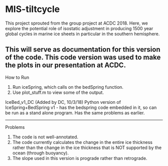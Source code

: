 # MIS-tiltcycle
This project sprouted from the group project at ACDC 2018. Here, we explore the potential role of isostatic adjustment in producing 1500 year global cycles in marine ice sheets in particular in the southern hemisphere.  

This will serve as documentation for this version of the code. This code version was used to make the plots in our presentation at ACDC.
---
How to Run
1. Run iceSpring, which calls on the bedSpring function.
2. Use plot_stuff.m to view some of the output.

IceBed_v1_DC (Added by DC, 10/3/18)
Python version of IceSpring+BedSpring v1 - has the bedspring code embedded in it, so can be run as a stand alone program.
Has the same problems as earlier.

--- 

Problems
1. The code is not well-annotated.
2. The code currently calculates the change in the entire ice thickness rather than the change in the ice thickness that is NOT supported by the ocean (through buoyancy). 
3. The slope used in this version is prograde rather than retrograde.
